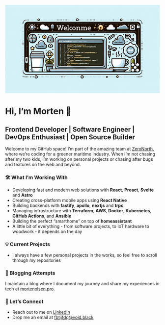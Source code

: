 ![banner](./assets/banner.png)

# Hi, I’m Morten 👋

## Frontend Developer | Software Engineer | DevOps Enthusiast | Open Source Builder

Welcome to my GitHub space! I’m part of the amazing team at [ZeroNorth](https://www.zeronorth.com/), where we’re coding for a greener maritime industry. When I’m not chasing after my two kids, I’m working on personal projects or chasing after bugs and features on the web and beyond.

### 🛠️ What I’m Working With

- Developing fast and modern web solutions with **React**, **Preact**, **Svelte** and **Astro**
- Creating cross-platform mobile apps using **React Native**
- Building backends with **fastify**, **apollo**, **nextjs** and **trpc**
- Managing infrastructure with **Terraform**, **AWS**, **Docker**, **Kubernetes**, **GitHub Actions**, and **Ansible**
- Building the perfect “smarthome” on top of **homeassistant**
- A little bit of everything - from software projects, to IoT hardware to woodwork - it depends on the day

### 💡 Current Projects
- I always have a few personal projects in the works, so feel free to scroll through my repositories

### 📝 Blogging Attempts
I maintain a blog where I document my journey and share my experiences in tech at [mortenolsen.pro](https://mortenolsen.pro).

### 🤝 Let’s Connect
- Reach out to me on [LinkedIn](https://www.linkedin.com/in/mortenolsendk)
- Drop me an email at [fbtijfdq@void.black](mailto:fbtijfdq@void.black)